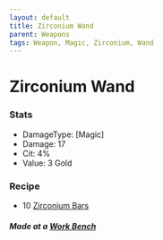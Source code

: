 ```yaml
---
layout: default
title: Zirconium Wand
parent: Weapons
tags: Weapon, Magic, Zirconium, Wand
---
```


# Zirconium Wand

### Stats
- DamageType: [Magic]
- Damage: 17
- Cit: 4%
- Value: 3 Gold

### Recipe
- 10 [Zirconium Bars](https://ricklugtigheid.github.io/SupernovaMod/docs/items/materials/zirconium_bar)

##### Made at a [Work Bench](https://terraria.fandom.com/wiki/Work_Benches)